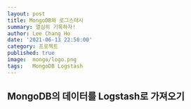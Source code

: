 ```yaml
---
layout: post
title: MongoDB와 로그스태시
summary: 열심히 기록하자!
author: Lee Chang Ho
date: '2021-06-13 22:50:00'
category: 프로젝트
published: true
image:  mongo/logo.png
tags:   MongoDB Logstash
---
```


## MongoDB의 데이터를 Logstash로 가져오기


<!--stackedit_data:
eyJoaXN0b3J5IjpbMzIyNzUyODI5LDEyMjAzMzgyNjJdfQ==
-->